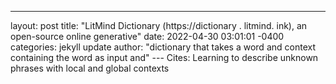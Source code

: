 ---
layout: post
title:  "LitMind Dictionary (https://dictionary  . litmind. ink), an open-source online generative"
date:   2022-04-30 03:01:01 -0400
categories: jekyll update
author: "dictionary that takes a word and context containing the word as input and"
--- Cites: Learning to describe unknown phrases with local and global contexts